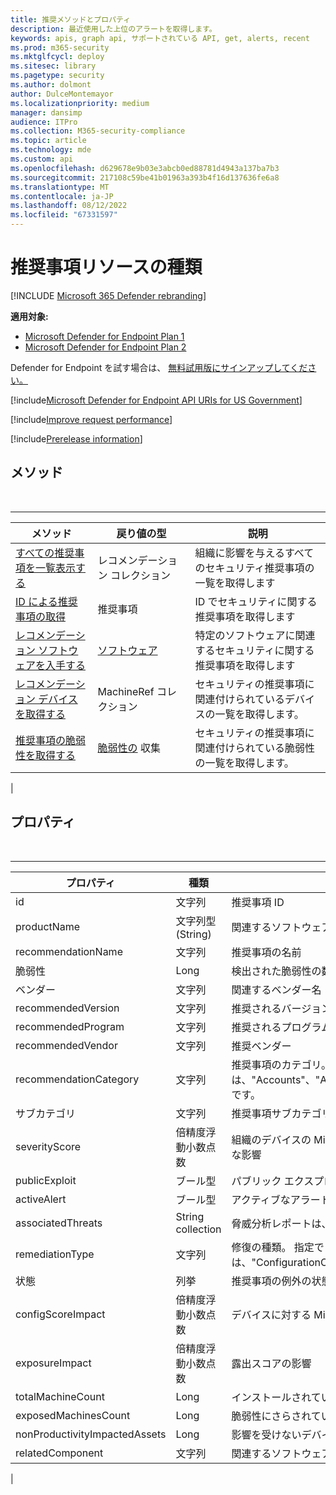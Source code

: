 ```yaml
---
title: 推奨メソッドとプロパティ
description: 最近使用した上位のアラートを取得します。
keywords: apis, graph api, サポートされている API, get, alerts, recent
ms.prod: m365-security
ms.mktglfcycl: deploy
ms.sitesec: library
ms.pagetype: security
ms.author: dolmont
author: DulceMontemayor
ms.localizationpriority: medium
manager: dansimp
audience: ITPro
ms.collection: M365-security-compliance
ms.topic: article
ms.technology: mde
ms.custom: api
ms.openlocfilehash: d629678e9b03e3abcb0ed88781d4943a137ba7b3
ms.sourcegitcommit: 217108c59be41b01963a393b4f16d137636fe6a8
ms.translationtype: MT
ms.contentlocale: ja-JP
ms.lasthandoff: 08/12/2022
ms.locfileid: "67331597"
---
```

# <a name="recommendation-resource-type"></a>推奨事項リソースの種類

[!INCLUDE [Microsoft 365 Defender rebranding](../../includes/microsoft-defender.md)]


**適用対象:**
- [Microsoft Defender for Endpoint Plan 1](https://go.microsoft.com/fwlink/p/?linkid=2154037)
- [Microsoft Defender for Endpoint Plan 2](https://go.microsoft.com/fwlink/p/?linkid=2154037)

Defender for Endpoint を試す場合は、 [無料試用版にサインアップしてください。](https://signup.microsoft.com/create-account/signup?products=7f379fee-c4f9-4278-b0a1-e4c8c2fcdf7e&ru=https://aka.ms/MDEp2OpenTrial?ocid=docs-wdatp-exposedapis-abovefoldlink)

[!include[Microsoft Defender for Endpoint API URIs for US Government](../../includes/microsoft-defender-api-usgov.md)]

[!include[Improve request performance](../../includes/improve-request-performance.md)]

[!include[Prerelease information](../../includes/prerelease.md)]

## <a name="methods"></a>メソッド

<br>

****

|メソッド|戻り値の型|説明|
|---|---|---|
|[すべての推奨事項を一覧表示する](get-all-recommendations.md)|レコメンデーション コレクション|組織に影響を与えるすべてのセキュリティ推奨事項の一覧を取得します|
|[ID による推奨事項の取得](get-recommendation-by-id.md)|推奨事項|ID でセキュリティに関する推奨事項を取得します|
|[レコメンデーション ソフトウェアを入手する](list-recommendation-software.md)|[ソフトウェア](software.md)|特定のソフトウェアに関連するセキュリティに関する推奨事項を取得します|
|[レコメンデーション デバイスを取得する](get-recommendation-machines.md)|MachineRef コレクション|セキュリティの推奨事項に関連付けられているデバイスの一覧を取得します。|
|[推奨事項の脆弱性を取得する](get-recommendation-vulnerabilities.md)|[脆弱性の](vulnerability.md) 収集|セキュリティの推奨事項に関連付けられている脆弱性の一覧を取得します。|
|

## <a name="properties"></a>プロパティ

<br>

****

|プロパティ|種類|説明|
|---|---|---|
|id|文字列|推奨事項 ID|
|productName|文字列型 (String)|関連するソフトウェア名|
|recommendationName|文字列|推奨事項の名前|
|脆弱性|Long|検出された脆弱性の数|
|ベンダー|文字列|関連するベンダー名|
|recommendedVersion|文字列|推奨されるバージョン|
|recommendedProgram|文字列|推奨されるプログラム|
|recommendedVendor|文字列|推奨ベンダー|
|recommendationCategory|文字列|推奨事項のカテゴリ。 指定できる値は、"Accounts"、"Application"、"Network"、"OS"、"SecurityControls" です。|
|サブカテゴリ|文字列|推奨事項サブカテゴリ|
|severityScore|倍精度浮動小数点数|組織のデバイスの Microsoft Secure Score (1- 10) に対する構成の潜在的な影響|
|publicExploit|ブール型|パブリック エクスプロイトを利用できます|
|activeAlert|ブール型|アクティブなアラートがこの推奨事項に関連付けられている|
|associatedThreats|String collection|脅威分析レポートは、この推奨事項に関連付けられている|
|remediationType|文字列|修復の種類。 指定できる値は、"ConfigurationChange"、"Update"、"Upgrade"、"Uninstall" です。|
|状態|列挙|推奨事項の例外の状態。 指定できる値は、"Active" と "Exception" です。|
|configScoreImpact|倍精度浮動小数点数|デバイスに対する Microsoft Secure Score の影響|
|exposureImpact|倍精度浮動小数点数|露出スコアの影響|
|totalMachineCount|Long|インストールされているデバイスの数|
|exposedMachinesCount|Long|脆弱性にさらされているインストール済みデバイスの数|
|nonProductivityImpactedAssets|Long|影響を受けないデバイスの数|
|relatedComponent|文字列|関連するソフトウェア コンポーネント|
|
